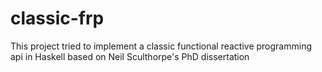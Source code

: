 # classic-frp
This project tried to implement a classic functional reactive programming api in Haskell based on Neil Sculthorpe's PhD dissertation
